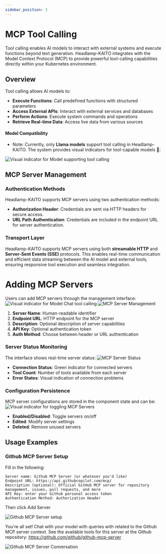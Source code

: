 ```yaml
---
sidebar_position: 3
---
```


# MCP Tool Calling

Tool calling enables AI models to interact with external systems and execute functions beyond text generation. Headlamp-KAITO integrates with the Model Context Protocol (MCP) to provide powerful tool-calling capabilities directly within your Kubernetes environment.

## Overview

Tool calling allows AI models to:

- **Execute Functions**: Call predefined functions with structured parameters
- **Access External APIs**: Interact with external services and databases
- **Perform Actions**: Execute system commands and operations
- **Retrieve Real-time Data**: Access live data from various sources

#### Model Compatibility

- Note: Currently, only **Llama models** support tool calling in Headlamp-KAITO. The system provides visual indicators for tool-capable models 🔧:

![Visual indicator for Model supporting tool calling](../../../src/logos/supports-tool-calling.png)

## MCP Server Management

### Authentication Methods

Headlamp-KAITO supports MCP servers using two authentication methods:

- **Authorization Header**: Credentials are sent via HTTP headers for secure access.
- **URL Path Authentication**: Credentials are included in the endpoint URL for server authentication.

### Transport Layer

Headlamp-KAITO supports MCP servers using both **streamable HTTP** and **Server-Sent Events (SSE)** protocols. This enables real-time communication and efficient data streaming between the AI model and external tools, ensuring responsive tool execution and seamless integration.

# Adding MCP Servers

Users can add MCP servers through the management interface:
![Visual indicator for Model Chat tool calling](../../../src/logos/mcp-settings-dialog.png)
![MCP Server Management](../../../src/logos/mcp-server-management.png)

1. **Server Name**: Human-readable identifier
2. **Endpoint URL**: HTTP endpoint for the MCP server
3. **Description**: Optional description of server capabilities
4. **API Key**: Optional authentication token
5. **Auth Method**: Choose between header or URL authentication

### Server Status Monitoring

The interface shows real-time server status:
![MCP Server Status](../../../src/logos/mcp-tools-enabled.png)

- **Connection Status**: Green indicator for connected servers
- **Tool Count**: Number of tools available from each server
- **Error States**: Visual indication of connection problems

### Configuration Persistence

MCP server configurations are stored in the component state and can be:
![Visual indicator for toggling MCP Servers](../../../src/logos/loaded-mcp-servers.png)

- **Enabled/Disabled**: Toggle servers on/off
- **Edited**: Modify server settings
- **Deleted**: Remove unused servers

## Usage Examples

### Github MCP Server Setup

Fill in the following:

```
Server name: Github MCP Server (or whatever you'd like)
Endpoint URL: https://api.githubcopilot.com/mcp/
Description (optional): Official GitHub MCP server for repository management, issues, pull requests, and more
API Key: enter your Github personal access token
Authentication Method: Authorization Header
```

Then click Add Server

![Github MCP Server setup](../../../src/logos/github-mcp-server-example.png)

You're all set!
Chat with your model with queries with related to the Github MCP server context. See the available tools for this server at the Github repository: https://github.com/github/github-mcp-server

![Github MCP Server Conversation](../../../src/logos/mcp-conversation.png)
